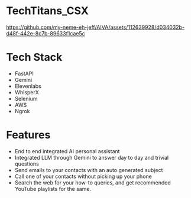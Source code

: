 # TechTitans_CSX


https://github.com/my-neme-eh-jeff/AIVA/assets/112639928/d034032b-d48f-442e-8c7b-89633f1cae5c


# Tech Stack
<ul>
  <li>FastAPI</li>
<li>Gemini</li>
<li>Elevenlabs</li>
<li>WhisperX</li>
<li>Selenium</li>
<li>AWS</li>
<li>Ngrok</li>
</ul>

# Features
<ul>
  <li>
  End to end integrated AI personal assistant
  </li>
  <li>
  Integrated LLM through Gemini to answer day to day and trivial questions  
  </li>
  <li>
  Send emails to your contacts with an auto generated subject  
  </li>
  <li>
  Call one of your contacts without picking up your phone
  </li>
  <li>
  Search the web for your how-to queries, and get recommended YouTube playlists for the same.  
  </li>
</ul>
